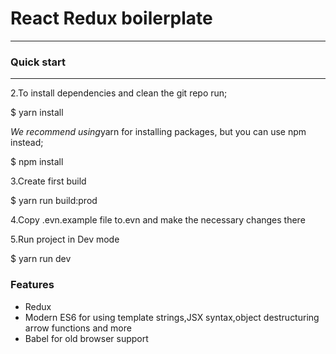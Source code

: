 <h1>React Redux boilerplate</h1>
<hr>
<h3>Quick start</h3>
<hr>
2.To install dependencies and  clean the git repo run; 

$ yarn install

<i>We recommend using</i>yarn for installing packages, but you can use npm instead;

$ npm install

3.Create first build

$ yarn run build:prod

4.Copy .evn.example file to.evn and make the necessary changes there

5.Run project in Dev mode

$ yarn run dev 

<h3>Features</h3>
<ul>
<li>Redux</li>
<li>Modern ES6 for using template strings,JSX syntax,object destructuring arrow functions and more</li>
<li>Babel for old browser support</li>
</ul>

